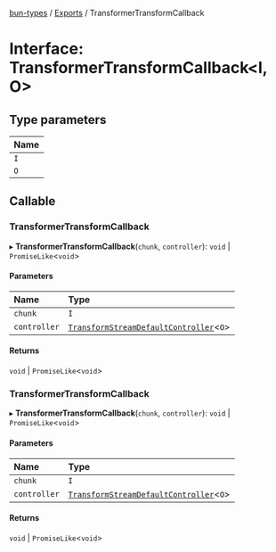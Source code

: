 [bun-types](https://oven-sh.github.io/bun-types/README.md) / [Exports](https://oven-sh.github.io/bun-types/modules.md) / TransformerTransformCallback

# Interface: TransformerTransformCallback<I, O\>

## Type parameters

| Name |
| :------ |
| `I` |
| `O` |

## Callable

### TransformerTransformCallback

▸ **TransformerTransformCallback**(`chunk`, `controller`): `void` \| `PromiseLike`<`void`\>

#### Parameters

| Name | Type |
| :------ | :------ |
| `chunk` | `I` |
| `controller` | [`TransformStreamDefaultController`](https://oven-sh.github.io/bun-types/modules.md#transformstreamdefaultcontroller)<`O`\> |

#### Returns

`void` \| `PromiseLike`<`void`\>

### TransformerTransformCallback

▸ **TransformerTransformCallback**(`chunk`, `controller`): `void` \| `PromiseLike`<`void`\>

#### Parameters

| Name | Type |
| :------ | :------ |
| `chunk` | `I` |
| `controller` | [`TransformStreamDefaultController`](https://oven-sh.github.io/bun-types/modules.md#transformstreamdefaultcontroller)<`O`\> |

#### Returns

`void` \| `PromiseLike`<`void`\>
